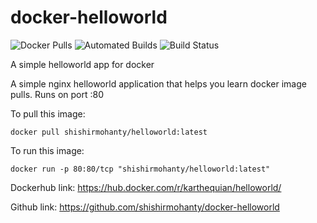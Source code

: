 # docker-helloworld

![Docker Pulls](https://img.shields.io/docker/pulls/karthequian/helloworld.svg) ![Automated Builds](https://img.shields.io/docker/automated/karthequian/helloworld.svg) ![Build Status](https://img.shields.io/docker/build/karthequian/helloworld.svg )

A simple helloworld app for docker

A simple nginx helloworld application that helps you learn docker image pulls. Runs on port :80

To pull this image:
```
docker pull shishirmohanty/helloworld:latest
```

To run this image:
```
docker run -p 80:80/tcp "shishirmohanty/helloworld:latest"
```

Dockerhub link: https://hub.docker.com/r/karthequian/helloworld/

Github link: https://github.com/shishirmohanty/docker-helloworld
